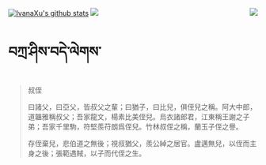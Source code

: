 [![IvanaXu's github stats](https://github-readme-stats.vercel.app/api?username=IvanaXu&show_icons=true&theme=vue-dark)](https://github.com/anuraghazra/github-readme-stats)
<img align="right" src="https://github-readme-stats.vercel.app/api/top-langs/?username=IvanaXu&langs_count=7&theme=graywhite" />
<img src="https://github-readme-stats.vercel.app/api/wakatime?username=IvanaXu&layout=compact&langs_count=6&theme=vue-dark&custom_title=ProgrammingTimes/Since-Jul.29.2021" />
# བཀྲ་ཤིས་བདེ་ལེགས་
> 叔侄
> 
> 曰諸父，曰亞父，皆叔父之輩；曰猶子，曰比兒，俱侄兒之稱。阿大中郎，道韞雅稱叔父；吾家龍文，楊素比美侄兒。烏衣諸郎君，江東稱王謝之子弟；吾家千里駒，符堅羨苻朗爲侄兒。竹林叔侄之稱，蘭玉子侄之譽。
> 
> 存侄棄兒，悲伯道之無後；視叔猶父，羨公綽之居官。盧邁無兒，以侄而主身之後；張範遇賊，以子而代侄之生。
>